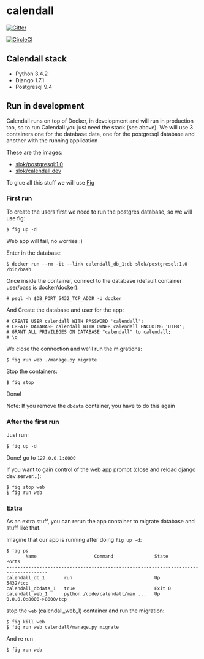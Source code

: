 calendall
=========

[![Gitter](https://badges.gitter.im/Join%20Chat.svg)](https://gitter.im/calendall/calendall?utm_source=badge&utm_medium=badge&utm_campaign=pr-badge&utm_content=badge)

[![CircleCI](https://circleci.com/gh/calendall/calendall.png?circle-token=:circle-token)](https://circleci.com/gh/calendall/calendall)

Calendall stack
---------------

- Python 3.4.2
- Django 1.7.1
- Postgresql 9.4

Run in development
------------------

Calendall runs on top of Docker, in development and will run in production too,
so to run Calendall you just need the stack (see above). We will use 3 containers
one for the database data, one for the postgresql database and another with the
running application

These are the images:

- [slok/postgresql:1.0](https://github.com/slok/docker-postgresql)
- [slok/calendall:dev](https://github.com/slok/docker-calendall)

To glue all this stuff we will use [Fig](http://www.fig.sh/)

### First run

To create the users first we need to run the postgres database, so we will use fig:

    $ fig up -d

Web app will fail, no worries :)

Enter in the database:

    $ docker run --rm -it --link calendall_db_1:db slok/postgresql:1.0 /bin/bash

Once inside the container, connect to the database (default container user/pass is docker/docker):

    # psql -h $DB_PORT_5432_TCP_ADDR -U docker

And Create the database and user for the app:

    # CREATE USER calendall WITH PASSWORD 'calendall';
    # CREATE DATABASE calendall WITH OWNER calendall ENCODING 'UTF8';
    # GRANT ALL PRIVILEGES ON DATABASE "calendall" to calendall;
    # \q

We close the connection and we'll run the migrations:

    $ fig run web ./manage.py migrate

Stop the containers:

    $ fig stop

Done!

Note: If you remove the `dbdata` container, you have to do this again

### After the first run

Just run:

    $ fig up -d

Done! go to `127.0.0.1:8000`

If you want to gain control of the web app prompt (close and reload django dev server...):

    $ fig stop web
    $ fig run web

### Extra

As an extra stuff, you can rerun the app container to migrate database and stuff
like that.

Imagine that our app is running after doing `fig up -d`:

    $ fig ps
           Name                     Command               State            Ports
    -------------------------------------------------------------------------------------
    calendall_db_1       run                              Up       5432/tcp
    calendall_dbdata_1   true                             Exit 0
    calendall_web_1      python /code/calendall/man ...   Up       0.0.0.0:8000->8000/tcp

stop the `web` (calendall_web_1) container and run the migration:

    $ fig kill web
    $ fig run web calendall/manage.py migrate

And re run

    $ fig run web

